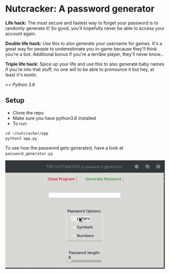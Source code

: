 # Nutcracker: A password generator

**Life hack:** The most secure and fastest way to forget your password is to randomly generate
it! So good, you'll hopefully never be able to access your account again. 
 
**Double life hack:** Use this to also generate your username for games. It's a great way
for people to underestimate you in-game because they'll think you're a bot. Additional
bonus if you're a terrible player, they'll never know...
 
**Triple life hack:** Spice up your life and use this to also generate baby names if you're
into that stuff, no one will to be able to pronounce it but hey, at least it's exotic.

 *<= Python 3.6*
 
 ## Setup
 - Clone the repo
 - Make sure you have python3.6 installed
 - To run:
 ```
 cd ~/nutcracker/app
 python3 app.py
 ```
 To see how the password gets generated, have a look at `password_generator.py`

![](docs/sneak_peek.gif)
